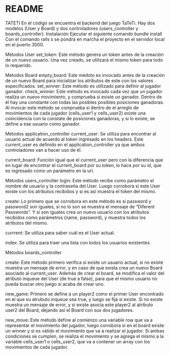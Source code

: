 # README

TATETI
En el código se encuentra el backend del juego TaTeTi. Hay dos modelos (User y Board) y dos controladores (users_controller y boards_controller).
Instalación 
Ejecutar el siguiente comando
bundle install
Con el comando rails s se pondrá en marcha el proyecto en el servidor local en el puerto 3000.

Métodos User
set_token: Este método genera un token antes de la creación de un nuevo usuario. Una vez creado, se utilizará el mismo token para todo lo requerido.

Métodos Board
empty_board: Este médoto es invocado antes de la creación de un nuevo Board para inicializar los atributos de este con los valores especificados.
set_winner: Este método es utilizado para definir al jugador ganador.
check_winner: Este método es invocado cada vez que un jugador realiza un nuevo movimiento, y comprueba si existe un ganador. Dentro de él hay una constante con todas las posibles posibles posiciones ganadoras. Al invocar este método se comprueba si dentro de el arreglo de movimientos de cada jugador (cells_user1 y cells_user2) existe una coincidencia con la constate de posiciones ganadoras, y si lo existe, se define a ese usuario como ganador.

Métodos application_controller
current_user: Se utiliza para encontrar al usuario actual de acuerdo al token ingresado en los headers. Este current_user es definido en el application_controller ya que ambos controladores van a hacer uso de él.

current_board: Función igual que el current_user pero con la diferencia que en lugar de encontrar el current_board  por su token, lo hace por su id, que es ingresado como un parámetro en la url.

Métodos users_controller
login: Este método recibe como parámetro el nombre de usuario y la contraseña del User. Luego corrobora si este User existe con los atributos recibidos y si es así muestra el token del mismo.

create: Lo primero que se corrobora en este método es si password y password2 son iguales, si no lo son se muestra el mensaje de “Diferent Passwords”.  Y si son iguales crea un nuevo usuario con los atributos recibidos como parámetros (name, password), y muestra todos los atributos del mismo.

currrent: Se utiliza para saber cuál es el User actual.

index: Se utiliza para traer una lista con todos los usuarios existentes

Métodos boards_controller

create: Este método primero verifica si existe un usuario actual, si no existe muestra un mensaje de error, y en caso de que exista crea un nuevo Board asociado al current_user. Además de crear el board, se modifica el valor del atributo inqueue del User (de true a false), para que el mismo usuario no pueda buscar otro juego si acaba de crear uno.

new_game: Primero se define a un player2 como el primer User encontrado en el que su atrubuto inqueue sea true, y luego se fija si existe. Si no existe muestra un mensaje de error, y si existe asocia este player2 al atributo user2 del Board, dejando así el Board con sus dos jugadores.

new_move: Este método define al comienzo una variable row que va a representar el movimiento del jugador, luego corrobora si en el board existe un winner y si es válido el  movimiento que va a realizar el jugador. Si ambas condiciones se cumplen, se realiza el movimiento y se agrega el mismo  a la variable cells_user1 o cells_user2, que va a contener un array con los movimientos de cada jugador.
